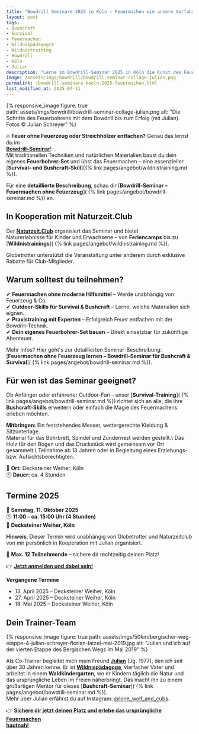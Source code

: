 ```yaml
---  
title: "Bowdrill Seminare 2025 in Köln – Feuermachen wie unsere Vorfahren"  
layout: post  
tags:  
- Bushcraft  
- Survival  
- Feuermachen  
- Wildnispädagogik  
- Wildnistraining  
- Bowdrill  
- Köln  
- Julian
description: "Lerne im Bowdrill-Seminar 2025 in Köln die Kunst des Feuermachens ohne Feuerzeug. Perfekt für Bushcraft-, Survival- und Outdoor-Fans!"  
image: /assets/imgs/bowdrill/bowdrill-seminar-collage-julian.png
permalink: /bowdrill-seminare-koeln-2025-feuermachen.html
last_modified_at: 2025-07-11
--- 
```

{% responsive_image figure: true                                                
path: assets/imgs/bowdrill/bowdrill-seminar-collage-julian.png 
alt: "Die Schritte des Feuerbohrens mit dem Bowdrill bis zum Erfolg (mit Julian).
Fotos &copy; Julian Schreyer" %}    

🔥 **Feuer ohne Feuerzeug oder Streichhölzer entfachen?** Genau das lernst du im  
[**Bowdrill-Seminar**](/seminare/bowdrill-feuermachen.html)!  
Mit traditionellen Techniken und natürlichen Materialien baust du dein eigenes
**Feuerbohrer-Set** und übst das Feuermachen – eine essenzieller [**Survival- und 
Bushcraft-Skill**]({% link pages/angebot/wildnistraining.md %}).<!--break-->

Für eine **detaillierte Beschreibung**, schau dir 
[**Bowdrill-Seminar – Feuermachen ohne Feuerzeug**](
{% link pages/angebot/bowdrill-seminar.md %}) an.  

## In Kooperation mit Naturzeit.Club  

Der [**Naturzeit.Club**](https://naturzeit.club/) organisiert das Seminar und bietet  
Naturerlebnisse für Kinder und Erwachsene – von **Feriencamps** bis zu [**Wildnistrainings**](
{% link pages/angebot/wildnistraining.md %}).  

Globetrotter unterstützt die Veranstaltung unter anderem durch exklusive  
Rabatte für Club-Mitglieder.  

## Warum solltest du teilnehmen?  
✔ **Feuermachen ohne moderne Hilfsmittel** – Werde unabhängig von Feuerzeug & Co.  
✔ **Outdoor-Skills für Survival & Bushcraft** – Lerne, welche Materialien sich eignen.  
✔ **Praxistraining mit Experten** – Erfolgreich Feuer entfachen mit der Bowdrill-Technik.  
✔ **Dein eigenes Feuerbohrer-Set bauen** – Direkt einsetzbar für zukünftige Abenteuer.  

Mehr Infos? Hier geht's zur detaillierten Seminar-Beschreibung: 
[**Feuermachen ohne Feuerzeug lernen – Bowdrill-Seminar für Bushcraft & Survival**](
{% link pages/angebot/bowdrill-seminar.md %}).  

## Für wen ist das Seminar geeignet?  
Ob Anfänger oder erfahrener Outdoor-Fan – unser [**Survival-Training**](
{% link pages/angebot/bowdrill-seminar.md %}) richtet sich an alle, 
die ihre **Bushcraft-Skills** erweitern oder einfach die Magie des Feuermachens erleben möchten.  

**Mitbringen:** Ein feststehendes Messer, wettergerechte Kleidung & Sitzunterlage.  
Material für das Bohrbrett, Spindel und Zundernest werden gestellt.\\
Das Holz für den Bogen und das Druckstück wird gemeinsam vor Ort gesammelt.\\
Teilnahme ab 18 Jahren oder in Begleitung eines Erziehungs- bzw. Aufsichtsberechtigten.

📍 **Ort:** Decksteiner Weiher, Köln  
🕒 **Dauer:** ca. 4 Stunden  

## Termine 2025

📅 **Samstag, 11. Oktober 2025**  
🕒 **11:00 – ca. 15:00 Uhr (4 Stunden)**  
📍 **Decksteiner Weiher, Köln**

**Hinweis**: Dieser Termin wird unabhängig von Globetrotter und Naturzeitclub  
von mir persönlich in Kooperation mit Julian organisiert.

👥 **Max. 12 Teilnehmende** – sichere dir rechtzeitig deinen Platz!             
                                                                                
👉 [**Jetzt anmelden und dabei sein!**](                                        
https://rausgegangen.de/events/bowdrill-feuermachen-feuer-machen-wie-fruher-0/) 


**Vergangene Termine**

- 13\. April 2025 – Decksteiner Weiher, Köln  
- 27\. April 2025 – Decksteiner Weiher, Köln  
- 18\. Mai 2025 – Decksteiner Weiher, Köln

## Dein Trainer-Team  

{% responsive_image figure: true 
path: assets/imgs/50km/bergischer-weg-etappe-4-julian-schreyer-florian-latzel-mai-2019.jpg
alt: "Julian und ich auf der vierten Etappe des Bergischen Wegs im Mai 2019" %}

Als Co-Trainer begleitet mich mein Freund [**Julian**](/thema/julian/) (Jg. 1977), 
den ich seit über 30 Jahren kenne.
Er ist [**Wildnispädagoge**](/thema/wildnispadagogik/), vierfacher Vater
und arbeitet in einem  **Waldkindergarten**, 
wo er Kindern täglich die Natur und das ursprüngliche Leben im Freien näherbringt. 
Das macht ihn zu einem großartigen Mentor für dieses [**Bushcraft-Seminar**](
{% link pages/angebot/bowdrill-seminar.md %}).  
Mehr über Julian erfährst du auf Instagram: [@lone_wolf_and_cubs](https://www.instagram.com/lone_wolf_and_cubs/).

👉 [**Sichere dir jetzt deinen Platz und erlebe das ursprüngliche Feuermachen  
hautnah!**](https://rausgegangen.de/events/bowdrill-feuermachen-feuer-machen-wie-fruher-0/)  

